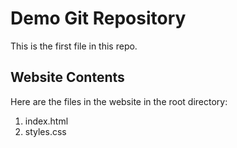 # Demo Git Repository

This is the first file in this repo.

## Website Contents

Here are the files in the website in the root directory:

1. index.html
2. styles.css
